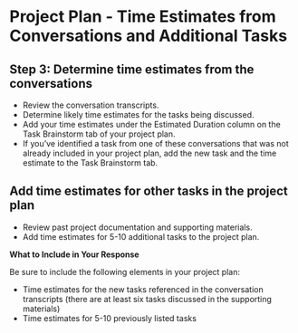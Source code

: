 # Project Plan - Time Estimates from Conversations and Additional Tasks

## Step 3: Determine time estimates from the conversations

- Review the conversation transcripts.
- Determine likely time estimates for the tasks being discussed.
- Add your time estimates under the Estimated Duration column on the Task Brainstorm tab of your project plan.
- If you’ve identified a task from one of these conversations that was not already included in your project plan, add the new task and the time estimate to the Task Brainstorm tab.

## Add time estimates for other tasks in the project plan

- Review past project documentation and supporting materials.
- Add time estimates for 5-10 additional tasks to the project plan.

**What to Include in Your Response**

Be sure to include the following elements in your project plan:

- Time estimates for the new tasks referenced in the conversation transcripts (there are at least six tasks discussed in the supporting materials)
- Time estimates for 5-10 previously listed tasks
